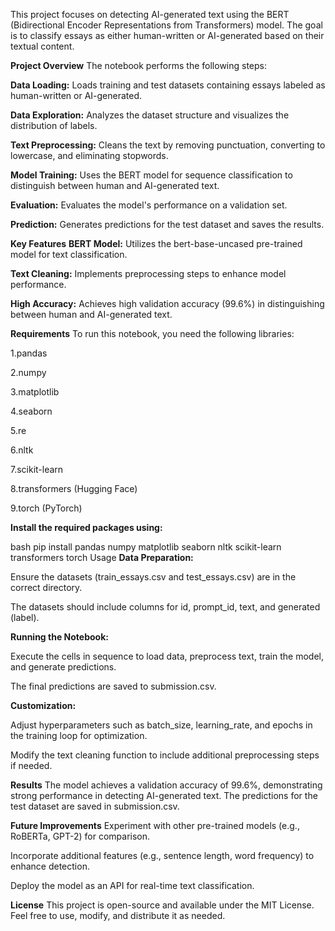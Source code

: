 This project focuses on detecting AI-generated text using the BERT (Bidirectional Encoder Representations from Transformers) model. The goal is to classify essays as either human-written or AI-generated based on their textual content.

**Project Overview**
The notebook performs the following steps:

**Data Loading:** Loads training and test datasets containing essays labeled as human-written or AI-generated.

**Data Exploration:** Analyzes the dataset structure and visualizes the distribution of labels.

**Text Preprocessing:** Cleans the text by removing punctuation, converting to lowercase, and eliminating stopwords.

**Model Training:** Uses the BERT model for sequence classification to distinguish between human and AI-generated text.

**Evaluation:** Evaluates the model's performance on a validation set.

**Prediction:** Generates predictions for the test dataset and saves the results.

**Key Features**
**BERT Model:** Utilizes the bert-base-uncased pre-trained model for text classification.

**Text Cleaning:** Implements preprocessing steps to enhance model performance.

**High Accuracy:** 
Achieves high validation accuracy (99.6%) in distinguishing between human and AI-generated text.

**Requirements**
To run this notebook, you need the following libraries:

1.pandas

2.numpy

3.matplotlib

4.seaborn

5.re

6.nltk

7.scikit-learn

8.transformers (Hugging Face)

9.torch (PyTorch)

**Install the required packages using:**

bash
pip install pandas numpy matplotlib seaborn nltk scikit-learn transformers torch
Usage
**Data Preparation:**

Ensure the datasets (train_essays.csv and test_essays.csv) are in the correct directory.

The datasets should include columns for id, prompt_id, text, and generated (label).

**Running the Notebook:**

Execute the cells in sequence to load data, preprocess text, train the model, and generate predictions.

The final predictions are saved to submission.csv.

**Customization:**

Adjust hyperparameters such as batch_size, learning_rate, and epochs in the training loop for optimization.

Modify the text cleaning function to include additional preprocessing steps if needed.

**Results**
The model achieves a validation accuracy of 99.6%, demonstrating strong performance in detecting AI-generated text. The predictions for the test dataset are saved in submission.csv.

**Future Improvements**
Experiment with other pre-trained models (e.g., RoBERTa, GPT-2) for comparison.

Incorporate additional features (e.g., sentence length, word frequency) to enhance detection.

Deploy the model as an API for real-time text classification.

**License**
This project is open-source and available under the MIT License. Feel free to use, modify, and distribute it as needed.


